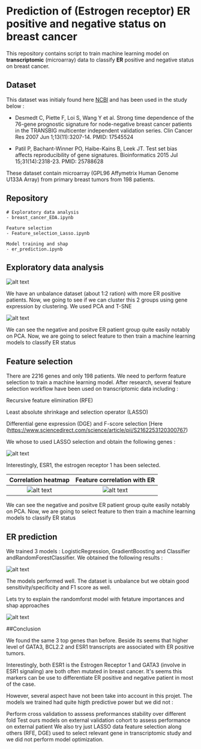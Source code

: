 # Prediction of (Estrogen receptor) ER positive and negative status on breast cancer

This repository contains script to train machine learning model on **transcriptomic** (microarray) data to classify **ER** positive and negative status on breast cancer.


## Dataset

This dataset was initialy found here [NCBI](https://www.ncbi.nlm.nih.gov/geo/query/acc.cgi?acc=gse7390) and has been used in the study below :

- Desmedt C, Piette F, Loi S, Wang Y et al. Strong time dependence of the 76-gene prognostic signature for node-negative breast cancer patients in the TRANSBIG multicenter independent validation series. Clin Cancer Res 2007 Jun 1;13(11):3207-14. PMID: 17545524

- Patil P, Bachant-Winner PO, Haibe-Kains B, Leek JT. Test set bias affects reproducibility of gene signatures. Bioinformatics 2015 Jul 15;31(14):2318-23. PMID: 25788628

These dataset contain microarray (GPL96 Affymetrix Human Genome U133A Array) from primary breast tumors from 198 patients.


## Repository

```
# Exploratory data analysis 
- breast_cancer_EDA.ipynb

Feature selection
- Feature_selection_Lasso.ipynb

Model training and shap
- er_prediction.ipynb

```

## Exploratory data analysis

![alt text](https://github.com/hbiom/ER_status_prediction/blob/main/readme_img/er_type_distribution.png)

We have an unbalance dataset (about 1:2 ration) with more ER positive patients. Now, we going to see if we can cluster this 2 groups using gene expression by clustering. We used PCA and T-SNE

![alt text](https://github.com/hbiom/ER_status_prediction/blob/main/readme_img/reduction_dim.png)

We can see the negative and positve ER patient group quite easily notably on PCA. Now, we are going to select feature to then train a machine learning models to classify ER status


## Feature selection


There are 2216 genes and only 198 patients. We need to perform feature selection to train a machine learning model. After research, several feature selection workflow have been used on transcriptomic data including :

Recursive feature elimination (RFE)

Least absolute shrinkage and selection operator (LASSO)

Differential gene expression (DGE) and F-score selection [Here (https://www.sciencedirect.com/science/article/pii/S2162253120300767)

We whose to used LASSO selection and obtain the following genes :

![alt text](https://github.com/hbiom/ER_status_prediction/blob/main/readme_img/gene_selected_lasso.png)

Interestingly, ESR1, the estrogen receptor 1 has been selected.


Correlation heatmap                                                                         |  Feature correlation with ER
:------------------------------------------------------------------------------------------:|:-------------------------------------------------------------------------:
![alt text](https://github.com/hbiom/ER_status_prediction/blob/main/readme_img/heatmap.png) |  ![alt text](https://github.com/hbiom/ER_status_prediction/blob/main/readme_img/feature_importance.png)


We can see the negative and positve ER patient group quite easily notably on PCA. Now, we are going to select feature to then train a machine learning models to classify ER status

## ER prediction

We trained 3 models : LogisticRegression, GradientBoosting and Classifier andRandomForestClassifier.
We obtained the following results : 

![alt text](https://github.com/hbiom/ER_status_prediction/blob/main/readme_img/score_models.png) 

The models performed well. The dataset is unbalance but we obtain good sensitivity/specificity and F1 score as well.

Lets try to explain the randomforst model with fetature importances and shap approaches

![alt text](https://github.com/hbiom/ER_status_prediction/blob/main/readme_img/shap.png) 

##Conclusion

We found the same 3 top genes than before. Beside its seems that higher level of GATA3, BCL2.2 and ESR1 transcripts are associated with ER positive tumors.

Interestingly, both ESR1 is the Estrogen Receptor 1 and GATA3 (involve in ESR1 signaling) are both often mutated in breast cancer. It's seems this markers can be use to differentiate ER positive and negative patient in most of the case.

However, several aspect have not been take into account in this projet. The models we trained had quite higth predictive power but we did not :

Perform cross validation to asssess preformances stability over different fold
Test ours models on external validation cohort to assess performance on external patient
We also try just LASSO data feature selection along others (RFE, DGE) used to select relevant gene in transcriptomic study and we did not perform model optimization.

